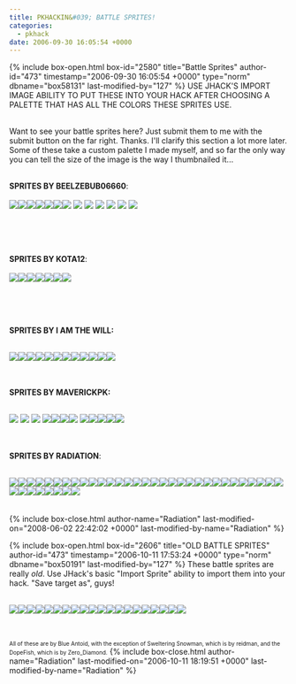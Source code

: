 ```yaml
---
title: PKHACKIN&#039; BATTLE SPRITES!
categories:
  - pkhack
date: 2006-09-30 16:05:54 +0000
---
```

{% include box-open.html box-id="2580" title="Battle Sprites" author-id="473" timestamp="2006-09-30 16:05:54 +0000" type="norm" dbname="box58131" last-modified-by="127" %}
USE JHACK'S IMPORT IMAGE ABILITY TO PUT THESE INTO YOUR HACK AFTER CHOOSING A PALETTE THAT HAS ALL THE COLORS THESE SPRITES USE.<br /><br />

Want to see your battle sprites here? Just submit them to me with the submit button on the far right. Thanks. I'll clarify this section a lot more later. Some of these take a custom palette I made myself, and so far the only way you can tell the size of the image is the way I thumbnailed it...<br /><br />

<b>SPRITES BY BEELZEBUB06660</b>:<br /><br />
<a href="http://starmen.net/vote/vote.php?id=15689"><img src="http - //files.fobby.net/0000/3d49/Angry%20Atari%20Controller.png.thumb.gif" border="0" /></a><a href="http://starmen.net/vote/vote.php?id=15690"><img src="http - //files.fobby.net/0000/3d4a/Ant%20Farmers.png.thumb.gif" border="0" /></a><a href="http://starmen.net/vote/vote.php?id=15691"><img src="http - //files.fobby.net/0000/3d4b/Ant%20Queen.png.thumb.gif" border="0" /></a><a href="http://starmen.net/vote/vote.php?id=15693"><img src="http - //files.fobby.net/0000/3d4d/Arcade%20Ninja%20Bodybuilder.png.thumb.gif" border="0" /></a><a href="http://starmen.net/vote/vote.php?id=15694"><img src="http - //files.fobby.net/0000/3d4e/Arcade%20Ninja%20Trainee.png.thumb.gif" border="0" /></a><a href="http://starmen.net/vote/vote.php?id=15695"><img src="http - //files.fobby.net/0000/3d4f/Berserker%20Ant.png.thumb.gif" border="0" /></a><a href="http://starmen.net/vote/vote.php?id=15696"><img src="http - //files.fobby.net/0000/3d50/NES%20Jr..png.thumb.gif" border="0" /></a>
<a href="http://starmen.net/vote/vote.php?id=15697"><img src="http - //files.fobby.net/0000/3d51/Ninja%20Borg.png.thumb.gif" border="0" /></a>
<a href="http://starmen.net/vote/vote.php?id=15698"><img src="http - //files.fobby.net/0000/3d52/Psychotic%20Sega%20Saturn.png.thumb.gif" border="0" /></a>
<a href="http://starmen.net/vote/vote.php?id=15699"><img src="http - //files.fobby.net/0000/3d53/Sensei%20Miyamoto.png.thumb.gif" border="0" /></a>
<a href="http://starmen.net/vote/vote.php?id=15700"><img src="http - //files.fobby.net/0000/3d54/Stinky%20Sock%20Puppet.png.thumb.gif" border="0" /></a>
<a href="http://starmen.net/vote/vote.php?id=15701"><img src="http - //files.fobby.net/0000/3d55/Warrior%20Ant.png.thumb.gif" border="0" /></a>
<a href="http://starmen.net/vote/vote.php?id=15702"><img src="http - //files.fobby.net/0000/3d56/Yo%20Yo%20Master.png.thumb.gif" border="0" /></a>



<br /><br /><br />

<b>SPRITES BY KOTA12</b>:<br /><br />
<a href="http://starmen.net/vote/vote.php?id=16529"><img src="http - //files.fobby.net/0000/4091/socket2.png.thumb.gif" border="0" /></a><a href="http://starmen.net/vote/vote.php?id=16530"><img src="http - //files.fobby.net/0000/4092/brick10.png.thumb.gif" border="0" /></a><a href="http://starmen.net/vote/vote.php?id=16531"><img src="http - //files.fobby.net/0000/4093/hatguy2.png.thumb.gif" border="0" /></a><a href="http://starmen.net/vote/vote.php?id=16532"><img src="http - //files.fobby.net/0000/4094/nessclome.png.thumb.gif" border="0" /></a><a href="http://starmen.net/vote/vote.php?id=16533"><img src="http - //files.fobby.net/0000/4095/mrdrip3.png.thumb.gif" border="0" /></a><a href="http://starmen.net/vote/vote.php?id=16586"><img src="http - //files.fobby.net/0000/40ca/jeffdistort.png.thumb.gif" border="0" /></a><a href="http://starmen.net/vote/vote.php?id=16592"><img src="http - //files.fobby.net/0000/40d0/orangework2.png.thumb.gif" border="0" /></a>



<br /><br /><br />

<b>SPRITES BY I AM THE WILL:</b><br /><br />

<a href="http://starmen.net/vote/vote.php?id=15651"><img src="http - //files.fobby.net/0000/3d23/Lone%20Shigesato.PNG.thumb.gif" border="0" /></a><a href="http://starmen.net/vote/vote.php?id=15652"><img src="http - //files.fobby.net/0000/3d24/psycho%20worm.PNG.thumb.gif" border="0" /></a><a href="http://starmen.net/vote/vote.php?id=15653"><img src="http - //files.fobby.net/0000/3d25/tough%20plumber.PNG.thumb.gif" border="0" /></a><a href="http://starmen.net/vote/vote.php?id=15654"><img src="http - //files.fobby.net/0000/3d26/insane%20golfist.PNG.thumb.gif" border="0" /></a><a href="http://starmen.net/vote/vote.php?id=15655"><img src="http - //files.fobby.net/0000/3d27/Shroudley.PNG.thumb.gif" border="0" /></a><a href="http://starmen.net/vote/vote.php?id=15657"><img src="http - //files.fobby.net/0000/3d29/Nightmare%27s%20ness.PNG.thumb.gif" border="0" /></a><a href="http://starmen.net/vote/vote.php?id=15708"><img src="http - //files.fobby.net/0000/3d5c/Shigeru%20Miyamoto.PNG.thumb.gif" border="0" /></a><a href="http://starmen.net/vote/vote.php?id=15709"><img src="http - //files.fobby.net/0000/3d5d/Glitch%20itself.PNG.thumb.gif" border="0" /></a><a href="http://starmen.net/vote/vote.php?id=15710"><img src="http - //files.fobby.net/0000/3d5e/Confused%20Tourist.PNG.thumb.gif" border="0" /></a><a href="http://starmen.net/vote/vote.php?id=15711"><img src="http - //files.fobby.net/0000/3d5f/Lone%20Evil%20Slime.PNG.thumb.gif" border="0" /></a><a href="http://starmen.net/vote/vote.php?id=15820"><img src="http - //files.fobby.net/0000/3dcc/Hostile%20Tamarind%20Mom.PNG.thumb.gif" border="0" /></a><a href="http://starmen.net/vote/vote.php?id=15821"><img src="http - //files.fobby.net/0000/3dcd/CheapSheep.PNG.thumb.gif" border="0" /></a><br /><br /><br />

<b>SPRITES BY MAVERICKPK:</b><br /><br />

<a href="http://starmen.net/vote/vote.php?id=15799"><img src="http - //files.fobby.net/0000/3db7/poo_ebbattle.PNG.thumb.gif" border="0" /></a>
<a href="http://starmen.net/vote/vote.php?id=15800"><img src="http - //files.fobby.net/0000/3db8/ebmetbattle.PNG.thumb.gif" border="0" /></a>
<a href="http://starmen.net/vote/vote.php?id=15808"><img src="http - //files.fobby.net/0000/3dc0/ness_ebbattle.PNG.thumb.gif" border="0" /></a>
<a href="http://starmen.net/vote/vote.php?id=15809"><img src="http - //files.fobby.net/0000/3dc1/paula_ebbattle.PNG.thumb.gif" border="0" /></a><a href="http://starmen.net/vote/vote.php?id=16182"><img src="http - //files.fobby.net/0000/3f36/jeff_ebbattle.PNG.thumb.gif" border="0" /></a><a href="http://starmen.net/vote/vote.php?id=16183"><img src="http - //files.fobby.net/0000/3f37/thechosen4vattle.PNG.thumb.gif" border="0" /></a><a href="http://starmen.net/vote/vote.php?id=18498"><img src="http - //files.fobby.net/0000/4842/nintyBATTLE.PNG.thumb.gif" border="0" /></a>
<a href="http://starmen.net/vote/vote.php?id=18499"><img src="http - //files.fobby.net/0000/4843/loidBATTLE.PNG.thumb.gif" border="0" /></a><a href="http://starmen.net/vote/vote.php?id=18500"><img src="http - //files.fobby.net/0000/4844/anaBATTLE.PNG.thumb.gif" border="0" /></a><a href="http://starmen.net/vote/vote.php?id=18501"><img src="http - //files.fobby.net/0000/4845/teddyBATTLE.PNG.thumb.gif" border="0" /></a><a href="http://starmen.net/vote/vote.php?id=18503"><img src="http - //files.fobby.net/0000/4847/robBATTLE.PNG.thumb.gif" border="0" /></a><a href="http://starmen.net/vote/vote.php?id=18504"><img src="http - //files.fobby.net/0000/4848/virtualboyBATTLE.PNG.thumb.gif" border="0" /></a><br /><br /><br />

<b>SPRITES BY RADIATION</b>:<br /><br />

<a href="http://starmen.net/vote/vote.php?id=15576"><img src="http - //files.fobby.net/0000/3cd8/RadiationAnnualTaxMan.png.thumb.gif" border="0" /></a><a href="http://starmen.net/vote/vote.php?id=15577"><img src="http - //files.fobby.net/0000/3cd9/RadiationBlueKnight.png.thumb.gif" border="0" /></a><a href="http://starmen.net/vote/vote.php?id=15578"><img src="http - //files.fobby.net/0000/3cda/RadiationBouncer.png.thumb.gif" border="0" /></a><a href="http://starmen.net/vote/vote.php?id=15579"><img src="http - //files.fobby.net/0000/3cdb/RadiationCarey.png.thumb.gif" border="0" /></a><a href="http://starmen.net/vote/vote.php?id=15580"><img src="http - //files.fobby.net/0000/3cdc/RadiationChristmasBat.png.thumb.gif" border="0" /></a><a href="http://starmen.net/vote/vote.php?id=15581"><img src="http - //files.fobby.net/0000/3cdd/RadiationCow.png.thumb.gif" border="0" /></a><a href="http://starmen.net/vote/vote.php?id=15582"><img src="http - //files.fobby.net/0000/3cde/RadiationDeathStar.png.thumb.gif" border="0" /></a><a href="http://starmen.net/vote/vote.php?id=15583"><img src="http - //files.fobby.net/0000/3cdf/RadiationDragon.png.thumb.gif" border="0" /></a><a href="http://starmen.net/vote/vote.php?id=15584"><img src="http - //files.fobby.net/0000/3ce0/RadiationElectrico.png.thumb.gif" border="0" /></a><a href="http://starmen.net/vote/vote.php?id=15585"><img src="http - //files.fobby.net/0000/3ce1/RadiationElementBox.png.thumb.gif" border="0" /></a><a href="http://starmen.net/vote/vote.php?id=15586"><img src="http - //files.fobby.net/0000/3ce2/RadiationEvilElf.png.thumb.gif" border="0" /></a><a href="http://starmen.net/vote/vote.php?id=15587"><img src="http - //files.fobby.net/0000/3ce3/RadiationEvilWaffle.png.thumb.gif" border="0" /></a><a href="http://starmen.net/vote/vote.php?id=15588"><img src="http - //files.fobby.net/0000/3ce4/RadiationGammaraid.png.thumb.gif" border="0" /></a><a href="http://starmen.net/vote/vote.php?id=15589"><img src="http - //files.fobby.net/0000/3ce5/RadiationHeckFridge.png.thumb.gif" border="0" /></a><a href="http://starmen.net/vote/vote.php?id=15590"><img src="http - //files.fobby.net/0000/3ce6/RadiationHerman.png.thumb.gif" border="0" /></a><a href="http://starmen.net/vote/vote.php?id=15591"><img src="http - //files.fobby.net/0000/3ce7/RadiationKarateSquirrel.png.thumb.gif" border="0" /></a><a href="http://starmen.net/vote/vote.php?id=15592"><img src="http - //files.fobby.net/0000/3ce8/RadiationMadMenorah.png.thumb.gif" border="0" /></a><a href="http://starmen.net/vote/vote.php?id=15593"><img src="http - //files.fobby.net/0000/3ce9/RadiationMightyPastry.png.thumb.gif" border="0" /></a><a href="http://starmen.net/vote/vote.php?id=15594"><img src="http - //files.fobby.net/0000/3cea/RadiationMunchy.png.thumb.gif" border="0" /></a><a href="http://starmen.net/vote/vote.php?id=15595"><img src="http - //files.fobby.net/0000/3ceb/RadiationMysteryFlame.png.thumb.gif" border="0" /></a><a href="http://starmen.net/vote/vote.php?id=15596"><img src="http - //files.fobby.net/0000/3cec/RadiationNinja.png.thumb.gif" border="0" /></a><a href="http://starmen.net/vote/vote.php?id=15597"><img src="http - //files.fobby.net/0000/3ced/RadiationNLA.png.thumb.gif" border="0" /></a><a href="http://starmen.net/vote/vote.php?id=15598"><img src="http - //files.fobby.net/0000/3cee/RadiationNutCrasher.png.thumb.gif" border="0" /></a><a href="http://starmen.net/vote/vote.php?id=15599"><img src="http - //files.fobby.net/0000/3cef/RadiationRadiation.png.thumb.gif" border="0" /></a><a href="http://starmen.net/vote/vote.php?id=15600"><img src="http - //files.fobby.net/0000/3cf0/RadiationSantaClaws.png.thumb.gif" border="0" /></a><a href="http://starmen.net/vote/vote.php?id=15601"><img src="http - //files.fobby.net/0000/3cf1/RadiationSnowCrawl.png.thumb.gif" border="0" /></a><a href="http://starmen.net/vote/vote.php?id=15629"><img src="http - //files.fobby.net/0000/3d0d/RadiationBanMan.png.thumb.gif" border="0" /></a><a href="http://starmen.net/vote/vote.php?id=15630"><img src="http - //files.fobby.net/0000/3d0e/RadiationBlackGuardZ.png.thumb.gif" border="0" /></a><a href="http://starmen.net/vote/vote.php?id=15631"><img src="http - //files.fobby.net/0000/3d0f/RadiationBurnBurger.png.thumb.gif" border="0" /></a><a href="http://starmen.net/vote/vote.php?id=15632"><img src="http - //files.fobby.net/0000/3d10/RadiationDreamWyrm.png.thumb.gif" border="0" /></a><a href="http://starmen.net/vote/vote.php?id=15633"><img src="http - //files.fobby.net/0000/3d11/RadiationEarthBrent.png.thumb.gif" border="0" /></a><a href="http://starmen.net/vote/vote.php?id=15634"><img src="http - //files.fobby.net/0000/3d12/RadiationGrandStarman.png.thumb.gif" border="0" /></a><a href="http://starmen.net/vote/vote.php?id=15635"><img src="http - //files.fobby.net/0000/3d13/RadiationHellSing.png.thumb.gif" border="0" /></a><a href="http://starmen.net/vote/vote.php?id=15636"><img src="http - //files.fobby.net/0000/3d14/RadiationJammies.png.thumb.gif" border="0" /></a><a href="http://starmen.net/vote/vote.php?id=15637"><img src="http - //files.fobby.net/0000/3d15/RadiationManegg.png.thumb.gif" border="0" /></a><a href="http://starmen.net/vote/vote.php?id=15638"><img src="http - //files.fobby.net/0000/3d16/RadiationPowerfulplant.png.thumb.gif" border="0" /></a><a href="http://starmen.net/vote/vote.php?id=15639"><img src="http - //files.fobby.net/0000/3d17/RadiationSaderX.png.thumb.gif" border="0" /></a><a href="http://starmen.net/vote/vote.php?id=15640"><img src="http - //files.fobby.net/0000/3d18/RadiationSeekerBot.png.thumb.gif" border="0" /></a><a href="http://starmen.net/vote/vote.php?id=15641"><img src="http - //files.fobby.net/0000/3d19/RadiationSlimySnail.png.thumb.gif" border="0" /></a><br /><br /><br />
{% include box-close.html author-name="Radiation" last-modified-on="2008-06-02 22:42:02 +0000" last-modified-by-name="Radiation" %}

{% include box-open.html box-id="2606" title="OLD BATTLE SPRITES" author-id="473" timestamp="2006-10-11 17:53:24 +0000" type="norm" dbname="box50191" last-modified-by="127" %}
These battle sprites are really <i>old</i>. Use JHack's basic "Import Sprite" ability to import them into your hack. "Save target as", guys!<br /><br />

<a href="http - //starmen.net/pkhack/pk_junk/oldsprites/AntTank.png"><img src="http - //starmen.net/pkhack/pk_junk/oldsprites/AntTankThumb.png" border="0" /></a><a href="http - //starmen.net/pkhack/pk_junk/oldsprites/Bender.png"><img src="http - //starmen.net/pkhack/pk_junk/oldsprites/BenderThumb.png" border="0" /></a><a href="http - //starmen.net/pkhack/pk_junk/oldsprites/BlueAntoid.png"><img src="http - //starmen.net/pkhack/pk_junk/oldsprites/BlueAntoidthumb.png" border="0" /></a><a href="http - //starmen.net/pkhack/pk_junk/oldsprites/Bubster.png"><img src="http - //starmen.net/pkhack/pk_junk/oldsprites/BubsterThumb.png" border="0" /></a><a href="http - //starmen.net/pkhack/pk_junk/oldsprites/DoleWasher.png"><img src="http - //starmen.net/pkhack/pk_junk/oldsprites/DoleWasherThumb.png" border="0" /></a><a href="http - //starmen.net/pkhack/pk_junk/oldsprites/DooMZombie.png"><img src="http - //starmen.net/pkhack/pk_junk/oldsprites/DooMthumb.PNG" border="0" /></a><a href="http - //starmen.net/pkhack/pk_junk/oldsprites/DopeFish.png"><img src="http - //starmen.net/pkhack/pk_junk/oldsprites/DopeFishThumb.png" border="0" /></a><a href="http - //starmen.net/pkhack/pk_junk/oldsprites/Drone.png"><img src="http - //starmen.net/pkhack/pk_junk/oldsprites/DroneThumb.png" border="0" /></a><a href="http - //starmen.net/pkhack/pk_junk/oldsprites/GiyganSoldier.png"><img src="http - //starmen.net/pkhack/pk_junk/oldsprites/GiyganSoldierThumb.png" border="0" /></a><a href="http - //starmen.net/pkhack/pk_junk/oldsprites/Gnome.png"><img src="http - //starmen.net/pkhack/pk_junk/oldsprites/GnomeThumb.png" border="0" /></a><a href="http - //starmen.net/pkhack/pk_junk/oldsprites/InvaderZIMandGir.png"><img src="http - //starmen.net/pkhack/pk_junk/oldsprites/InvaderZimandGirThumb.png" border="0" /></a><a href="http - //starmen.net/pkhack/pk_junk/oldsprites/IrkenVanguard.png"><img src="http - //starmen.net/pkhack/pk_junk/oldsprites/IrkenVanguardThumb.png" border="0" /></a><a href="http - //starmen.net/pkhack/pk_junk/oldsprites/Kirby.png"><img src="http - //starmen.net/pkhack/pk_junk/oldsprites/KirbyThumb.png" border="0" /></a><a href="http - //starmen.net/pkhack/pk_junk/oldsprites/MrSaturn.png"><img src="http - //starmen.net/pkhack/pk_junk/oldsprites/MrSaturnThumb.png" border="0" /></a><a href="http - //starmen.net/pkhack/pk_junk/oldsprites/SagetMAN.png"><img src="http - //starmen.net/pkhack/pk_junk/oldsprites/SAGETMANTHUMB.png" border="0" /></a><a href="http - //starmen.net/pkhack/pk_junk/oldsprites/sirok.png"><img src="http - //starmen.net/pkhack/pk_junk/oldsprites/SirThumb.png" border="0" /></a><a href="http - //starmen.net/pkhack/pk_junk/oldsprites/slimemoldok.png"><img src="http - //starmen.net/pkhack/pk_junk/oldsprites/SlimeMoldThumb.png" border="0" /></a><a href="http - //starmen.net/pkhack/pk_junk/oldsprites/TinyGhost.png"><img src="http - //starmen.net/pkhack/pk_junk/oldsprites/TinyGhostThumb.png" border="0" /></a><a href="http - //starmen.net/pkhack/pk_junk/oldsprites/TwistedMutant.png"><img src="http - //starmen.net/pkhack/pk_junk/oldsprites/TwistedMutantThumb.png" border="0" /></a><a href="http - //starmen.net/pkhack/pk_junk/oldsprites/zombiehand.PNG"><img src="http - //starmen.net/pkhack/pk_junk/oldsprites/ZombieHandThumb.png" border="0" /></a><br /><br /><br />


<font size="1">All of these are by Blue Antoid, with the exception of Sweltering Snowman, which is by reidman, and the DopeFish, which is by Zero_Diamond.</font>
{% include box-close.html author-name="Radiation" last-modified-on="2006-10-11 18:19:51 +0000" last-modified-by-name="Radiation" %}
